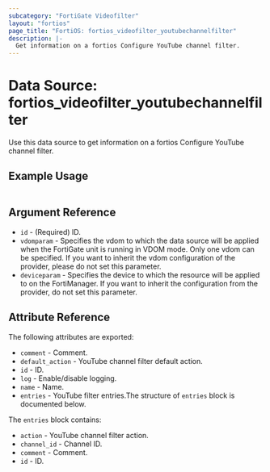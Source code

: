 ```yaml
---
subcategory: "FortiGate Videofilter"
layout: "fortios"
page_title: "FortiOS: fortios_videofilter_youtubechannelfilter"
description: |-
  Get information on a fortios Configure YouTube channel filter.
---
```


# Data Source: fortios_videofilter_youtubechannelfilter
Use this data source to get information on a fortios Configure YouTube channel filter.


## Example Usage

```hcl

```

## Argument Reference

* `id` - (Required) ID.
* `vdomparam` - Specifies the vdom to which the data source will be applied when the FortiGate unit is running in VDOM mode. Only one vdom can be specified. If you want to inherit the vdom configuration of the provider, please do not set this parameter.
* `deviceparam` - Specifies the device to which the resource will be applied to on the FortiManager. If you want to inherit the configuration from the provider, do not set this parameter.

## Attribute Reference

The following attributes are exported:

* `comment` - Comment.
* `default_action` - YouTube channel filter default action.
* `id` - ID.
* `log` - Enable/disable logging.
* `name` - Name.
* `entries` - YouTube filter entries.The structure of `entries` block is documented below.

The `entries` block contains:

* `action` - YouTube channel filter action.
* `channel_id` - Channel ID.
* `comment` - Comment.
* `id` - ID.
